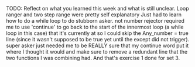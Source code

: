 TODO: Reflect on what you learned this week and what is still unclear.
Loop ranger and two step range were pretty self explanatory
Just had to learn how to do a while loop to do stubborn asker.
not number rejector required me to use 'continue' to go back to the start of the innermost loop (a while loop in this case) that it's currently at so I could skip the Any_number = true line (since it wasn't supposed to be true yet until the except did not trigger).
super asker just needed me to be REALLY sure that my continue word put it where I thought it would and make sure to remove a redundant line that the two functions I was combining had. And that's exercise 1 done for set 3.

